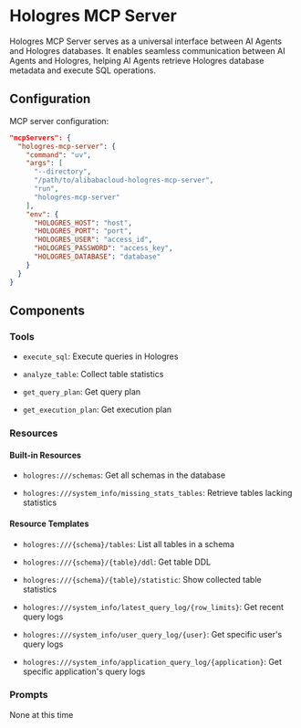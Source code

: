 # Hologres MCP Server
Hologres MCP Server serves as a universal interface between AI Agents and Hologres databases. It enables seamless communication between AI Agents and Hologres, helping AI Agents retrieve Hologres database metadata and execute SQL operations.

## Configuration
MCP server configuration:
```json
"mcpServers": {
  "hologres-mcp-server": {
    "command": "uv",
    "args": [
      "--directory",
      "/path/to/alibabacloud-hologres-mcp-server",
      "run",
      "hologres-mcp-server"
    ],
    "env": {
      "HOLOGRES_HOST": "host",
      "HOLOGRES_PORT": "port",
      "HOLOGRES_USER": "access_id",
      "HOLOGRES_PASSWORD": "access_key",
      "HOLOGRES_DATABASE": "database"
    }
  }
}
```

## Components
### Tools
* `execute_sql`: Execute queries in Hologres

* `analyze_table`: Collect table statistics

* `get_query_plan`: Get query plan

* `get_execution_plan`: Get execution plan

### Resources
#### Built-in Resources
* `hologres:///schemas`: Get all schemas in the database

* `hologres:///system_info/missing_stats_tables`: Retrieve tables lacking statistics

#### Resource Templates
* `hologres:///{schema}/tables`: List all tables in a schema

* `hologres:///{schema}/{table}/ddl`: Get table DDL

* `hologres:///{schema}/{table}/statistic`: Show collected table statistics

* `hologres:///system_info/latest_query_log/{row_limits}`: Get recent query logs

* `hologres:///system_info/user_query_log/{user}`: Get specific user's query logs

* `hologres:///system_info/application_query_log/{application}`: Get specific application's query logs

### Prompts
None at this time